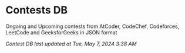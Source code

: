 # Contests DB

Ongoing and Upcoming contests from AtCoder, CodeChef, Codeforces, LeetCode and GeeksforGeeks in JSON format

*Contest DB last updated at Tue, May 7, 2024 3:38 AM*  
